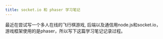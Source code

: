 ```yaml
---
title: socket.io 和 phaser 学习笔记
---
```

最近在尝试写一个多人在线的飞行棋游戏, 后端以及通信用node.js和socket.io，游戏框架使用的是phaser，所以写下这篇学习笔记记录过程。
